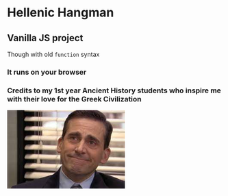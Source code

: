 # Hellenic Hangman

## Vanilla JS project
Though with old `function` syntax

### It runs on your browser

### Credits to my 1st year Ancient History students who inspire me with their love for the Greek Civilization

![alt text](readme-img.jpg)
